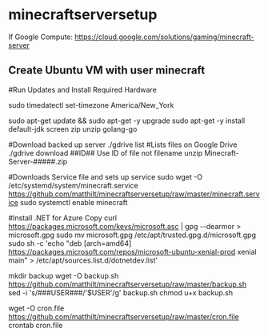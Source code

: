 # minecraftserversetup

If Google Compute:  https://cloud.google.com/solutions/gaming/minecraft-server

## Create Ubuntu VM with user minecraft

#Run Updates and Install Required Hardware

sudo timedatectl set-timezone America/New_York

sudo apt-get update && sudo apt-get -y upgrade
sudo apt-get -y install default-jdk screen zip unzip golang-go

#Download backed up server
./gdrive list #Lists files on Google Drive
./gdrive download ##ID## Use ID of file not filename
unzip Minecraft-Server-#####.zip

#Downloads Service file and sets up service
sudo wget -O /etc/systemd/system/minecraft.service https://github.com/matthilt/minecraftserversetup/raw/master/minecraft.service
sudo systemctl enable minecraft

#Install .NET for Azure Copy
curl https://packages.microsoft.com/keys/microsoft.asc | gpg --dearmor > microsoft.gpg
sudo mv microsoft.gpg /etc/apt/trusted.gpg.d/microsoft.gpg
sudo sh -c 'echo "deb [arch=amd64] https://packages.microsoft.com/repos/microsoft-ubuntu-xenial-prod xenial main" > /etc/apt/sources.list.d/dotnetdev.list'

mkdir backup
wget -O backup.sh https://github.com/matthilt/minecraftserversetup/raw/master/backup.sh
sed -i 's/###USER###/'$USER'/g' backup.sh
chmod u+x backup.sh

wget -O cron.file https://github.com/matthilt/minecraftserversetup/raw/master/cron.file
crontab cron.file


